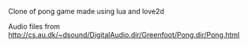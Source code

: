 Clone of pong game made using lua and love2d


Audio files from http://cs.au.dk/~dsound/DigitalAudio.dir/Greenfoot/Pong.dir/Pong.html
